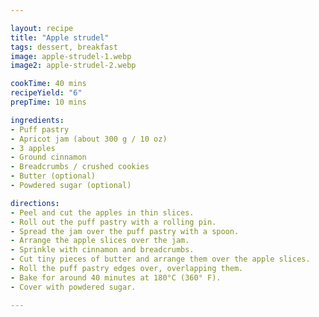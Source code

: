 ```yaml
---

layout: recipe
title: "Apple strudel"
tags: dessert, breakfast
image: apple-strudel-1.webp
image2: apple-strudel-2.webp

cookTime: 40 mins
recipeYield: "6"
prepTime: 10 mins

ingredients:
- Puff pastry
- Apricot jam (about 300 g / 10 oz)
- 3 apples
- Ground cinnamon
- Breadcrumbs / crushed cookies
- Butter (optional)
- Powdered sugar (optional)

directions:
- Peel and cut the apples in thin slices.
- Roll out the puff pastry with a rolling pin.
- Spread the jam over the puff pastry with a spoon.
- Arrange the apple slices over the jam.
- Sprinkle with cinnamon and breadcrumbs.
- Cut tiny pieces of butter and arrange them over the apple slices.
- Roll the puff pastry edges over, overlapping them.
- Bake for around 40 minutes at 180°C (360° F).
- Cover with powdered sugar.

---
```

